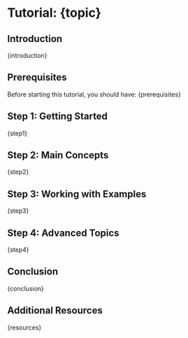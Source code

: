 # Tutorial: {topic}

## Introduction
{introduction}

## Prerequisites
Before starting this tutorial, you should have:
{prerequisites}

## Step 1: Getting Started
{step1}

## Step 2: Main Concepts
{step2}

## Step 3: Working with Examples
{step3}

## Step 4: Advanced Topics
{step4}

## Conclusion
{conclusion}

## Additional Resources
{resources} 